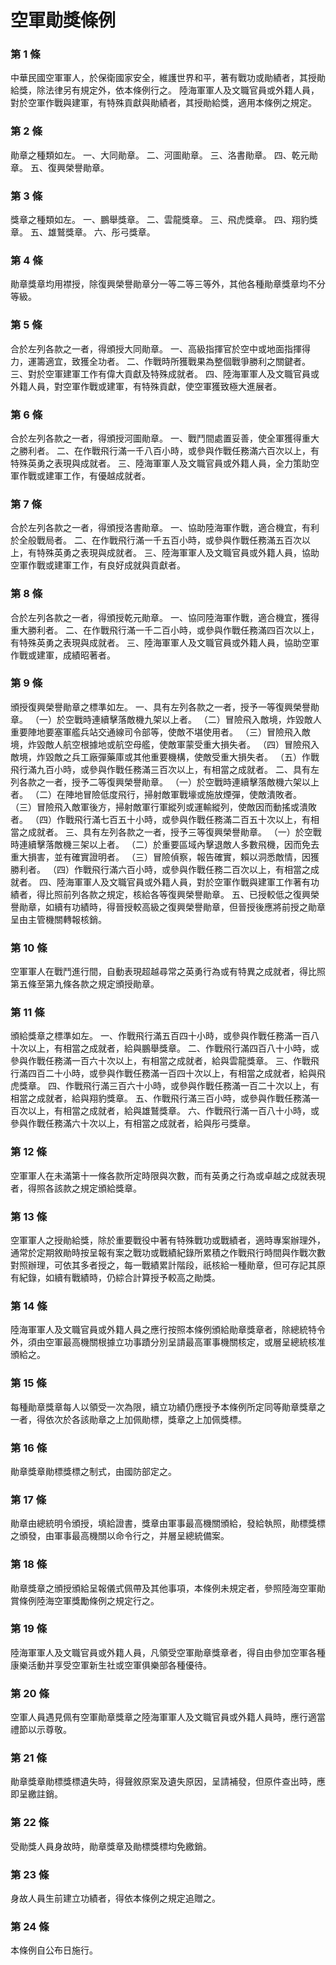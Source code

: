 # 空軍勛獎條例

### 第 1 條

中華民國空軍軍人，於保衛國家安全，維護世界和平，著有戰功或勛績者，其授勛給獎，除法律另有規定外，依本條例行之。
陸海軍軍人及文職官員或外籍人員，對於空軍作戰與建軍，有特殊貢獻與勛績者，其授勛給獎，適用本條例之規定。

### 第 2 條

勛章之種類如左。
一、大同勛章。
二、河圖勛章。
三、洛書勛章。
四、乾元勛章。
五、復興榮譽勛章。

### 第 3 條

獎章之種類如左。
一、鵬舉獎章。
二、雲龍獎章。
三、飛虎獎章。
四、翔豹獎章。
五、雄鷲獎章。
六、彤弓獎章。

### 第 4 條

勛章獎章均用襟授，除復興榮譽勛章分一等二等三等外，其他各種勛章獎章均不分等級。

### 第 5 條

合於左列各款之一者，得頒授大同勛章。
一、高級指揮官於空中或地面指揮得力，運籌適宜，致獲全功者。
二、作戰時所獲戰果為整個戰爭勝利之關鍵者。
三、對於空軍建軍工作有偉大貢獻及特殊成就者。
四、陸海軍軍人及文職官員或外籍人員，對空軍作戰或建軍，有特殊貢獻，使空軍獲致極大進展者。

### 第 6 條

合於左列各款之一者，得頒授河圖勛章。
一、戰鬥間處置妥善，使全軍獲得重大之勝利者。
二、在作戰飛行滿一千八百小時，或參與作戰任務滿六百次以上，有特殊英勇之表現與成就者。
三、陸海軍軍人及文職官員或外籍人員，全力策助空軍作戰或建軍工作，有優越成就者。

### 第 7 條

合於左列各款之一者，得頒授洛書勛章。
一、協助陸海軍作戰，適合機宜，有利於全般戰局者。
二、在作戰飛行滿一千五百小時，或參與作戰任務滿五百次以上，有特殊英勇之表現與成就者。
三、陸海軍軍人及文職官員或外籍人員，協助空軍作戰或建軍工作，有良好成就與貢獻者。

### 第 8 條

合於左列各款之一者，得頒授乾元勛章。
一、協同陸海軍作戰，適合機宜，獲得重大勝利者。
二、在作戰飛行滿一千二百小時，或參與作戰任務滿四百次以上，有特殊英勇之表現與成就者。
三、陸海軍軍人及文職官員或外籍人員，協助空軍作戰或建軍，成績昭著者。

### 第 9 條

頒授復興榮譽勛章之標準如左。
一、具有左列各款之一者，授予一等復興榮譽勛章。
（一）於空戰時連續擊落敵機九架以上者。
（二）冒險飛入敵境，炸毀敵人重要陣地要塞軍艦兵站交通線司令部等，使敵不堪使用者。
（三）冒險飛入敵境，炸毀敵人航空根據地或航空母艦，使敵軍蒙受重大損失者。
（四）冒險飛入敵境，炸毀敵之兵工廠彈藥庫或其他重要機構，使敵受重大損失者。
（五）作戰飛行滿九百小時，或參與作戰任務滿三百次以上，有相當之成就者。
二、具有左列各款之一者，授予二等復興榮譽勛章。
（一）於空戰時連續擊落敵機六架以上者。
（二）在陣地冒險低度飛行，掃射敵軍戰壕或施放煙彈，使敵潰敗者。
（三）冒險飛入敵軍後方，掃射敵軍行軍縱列或運輸縱列，使敵因而動搖或潰敗者。
（四）作戰飛行滿七百五十小時，或參與作戰任務滿二百五十次以上，有相當之成就者。
三、具有左列各款之一者，授予三等復興榮譽勛章。
（一）於空戰時連續擊落敵機三架以上者。
（二）於重要區域內擊退敵人多數飛機，因而免去重大損害，並有確實證明者。
（三）冒險偵察，報告確實，賴以洞悉敵情，因獲勝利者。
（四）作戰飛行滿六百小時，或參與作戰任務二百次以上，有相當之成就者。
四、陸海軍軍人及文職官員或外籍人員，對於空軍作戰與建軍工作著有功績者，得比照前列各款之規定，核給各等復興榮譽勛章。
五、已授較低之復興榮譽勛章，如續有功績時，得晉授較高級之復興榮譽勛章，但晉授後應將前授之勛章呈由主管機關轉報核銷。

### 第 10 條

空軍軍人在戰鬥進行間，自動表現超越尋常之英勇行為或有特異之成就者，得比照第五條至第九條各款之規定頒授勛章。

### 第 11 條

頒給獎章之標準如左。
一、作戰飛行滿五百四十小時，或參與作戰任務滿一百八十次以上，有相當之成就者，給與鵬舉獎章。
二、作戰飛行滿四百八十小時，或參與作戰任務滿一百六十次以上，有相當之成就者，給與雲龍獎章。
三、作戰飛行滿四百二十小時，或參與作戰任務滿一百四十次以上，有相當之成就者，給與飛虎獎章。
四、作戰飛行滿三百六十小時，或參與作戰任務滿一百二十次以上，有相當之成就者，給與翔豹獎章。
五、作戰飛行滿三百小時，或參與作戰任務滿一百次以上，有相當之成就者，給與雄鷲獎章。
六、作戰飛行滿一百八十小時，或參與作戰任務滿六十次以上，有相當之成就者，給與彤弓獎章。

### 第 12 條

空軍軍人在未滿第十一條各款所定時限與次數，而有英勇之行為或卓越之成就表現者，得照各該款之規定頒給獎章。

### 第 13 條

空軍軍人之授勛給獎，除於重要戰役中著有特殊戰功或戰績者，適時專案辦理外，通常於定期敘勛時按呈報有案之戰功或戰績紀錄所累積之作戰飛行時間與作戰次數對照辦理，可依其多者授之，每一戰績累計階段，祇核給一種勛章，但可存記其原有紀錄，如續有戰績時，仍綜合計算授予較高之勛獎。

### 第 14 條

陸海軍軍人及文職官員或外籍人員之應行按照本條例頒給勛章獎章者，除總統特令外，須由空軍最高機關根據立功事蹟分別呈請最高軍事機關核定，或層呈總統核准頒給之。

### 第 15 條

每種勛章獎章每人以領受一次為限，續立功績仍應授予本條例所定同等勛章獎章之一者，得依次於各該勛章之上加佩勛標，獎章之上加佩獎標。

### 第 16 條

勛章獎章勛標獎標之制式，由國防部定之。

### 第 17 條

勛章由總統明令頒授，填給證書，獎章由軍事最高機關頒給，發給執照，勛標獎標之頒發，由軍事最高機關以命令行之，并層呈總統備案。

### 第 18 條

勛章獎章之頒授頒給呈報儀式佩帶及其他事項，本條例未規定者，參照陸海空軍勛賞條例陸海空軍獎勵條例之規定行之。

### 第 19 條

陸海軍軍人及文職官員或外籍人員，凡領受空軍勛章獎章者，得自由參加空軍各種康樂活動并享受空軍新生社或空軍俱樂部各種優待。

### 第 20 條

空軍人員遇見佩有空軍勛章獎章之陸海軍軍人及文職官員或外籍人員時，應行適當禮節以示尊敬。

### 第 21 條

勛章獎章勛標獎標遺失時，得聲敘原案及遺失原因，呈請補發，但原件查出時，應即呈繳註銷。

### 第 22 條

受勛獎人員身故時，勛章獎章及勛標獎標均免繳銷。

### 第 23 條

身故人員生前建立功績者，得依本條例之規定追贈之。

### 第 24 條

本條例自公布日施行。
